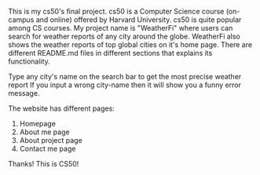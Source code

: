 This is my cs50's final project. cs50 is a Computer Science course (on-campus and online) offered by Harvard University. cs50 is quite popular among CS courses. My project name is "WeatherFi" where users can search for weather reports of any city around the globe. WeatherFi also shows the weather reports of top global cities on it's home page. There are different README.md files in different sections that explains its functionality.

Type any city's name on the search bar to get the most precise weather report
If you input a wrong city-name then it will show you a funny error message.

The website has different pages:

1. Homepage
2. About me page
3. About project page
4. Contact me page

Thanks! This is CS50!
